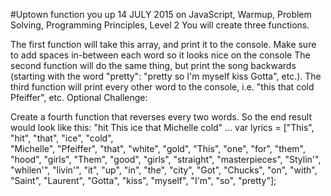 #Uptown function you up
14 JULY 2015 on JavaScript, Warmup, Problem Solving, Programming Principles, Level 2
You will create three functions.

The first function will take this array, and print it to the console. Make sure to add spaces in-between each word so it looks nice on the console
The second function will do the same thing, but print the song backwards (starting with the word "pretty": "pretty so I'm myself kiss Gotta", etc.).
The third function will print every other word to the console, i.e. "this that cold Pfeiffer", etc.
Optional Challenge:

Create a fourth function that reverses every two words. So the end result would look like this: "hit This ice that Michelle cold" ...
var lyrics = ["This", "hit", "that", "ice", "cold",  
              "Michelle", "Pfeiffer", "that", "white", 
              "gold", "This", "one", "for", "them", 
              "hood", "girls", "Them", "good", "girls", 
              "straight", "masterpieces", "Stylin'", 
              "whilen'", "livin'", "it", "up", "in", 
              "the", "city", "Got", "Chucks", "on", 
              "with", "Saint", "Laurent", "Gotta", "kiss", 
              "myself", "I'm", "so", "pretty"];